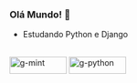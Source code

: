 ### Olá Mundo! 👋
- Estudando Python e Django

<!--
**g101x/g101x** is a ✨ _special_ ✨ repository because its `README.md` (this file) appears on your GitHub profile.

Here are some ideas to get you started:

- 🔭 I’m currently working on ...
- 🌱 I’m currently learning ...
- 👯 I’m looking to collaborate on ...
- 🤔 I’m looking for help with ...
- 💬 Ask me about ...
- 📫 How to reach me: ...
- 😄 Pronouns: ...
- ⚡ Fun fact: ...
-->


<div style="display: inline_block"><br>
  <img align="center" alt="g-mint" height="30" width="100"  src="https://img.shields.io/badge/Linux_Mint-87CF3E?style=for-the-badge&logo=linux-mint&logoColor=white">
  <img	align="center" alt="g-python" height="30" width="100" src="https://img.shields.io/badge/Python-3776AB?style=for-the-badge&logo=python&logoColor=white">
 </div>
